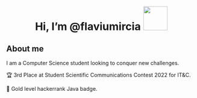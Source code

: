# <h1 align="center"> Hi, I’m @flaviumircia <img src="https://user-images.githubusercontent.com/74871618/168467715-d959f504-7255-444b-a177-0a0b704ec455.gif" width="64">
></h1>
## About me
  I am a Computer Science student looking to conquer new challenges.
  
  🏆 3rd Place at Student Scientific Communications Contest 2022 for IT&C.
  
  🥇 Gold level hackerrank Java badge.
  
<!---
flaviumircia/flaviumircia is a ✨ special ✨ repository because its `README.md` (this file) appears on your GitHub profile.
You can click the Preview link to take a look at your changes.
--->
